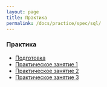 ```yaml
---
layout: page
title: Практика
permalink: /docs/practice/spec/sql/
---
```


### Практика

<ul>
    <li><a href="/docs/practice/spec/sql/env/">Подготовка</a></li>
    <li><a href="/docs/practice/spec/sql/1/">Практическое занятие 1</a></li>
    <li><a href="/docs/practice/spec/sql/2/">Практическое занятие 2</a></li>
    <li><a href="/docs/practice/spec/sql/3/">Практическое занятие 3</a></li>
</ul>

